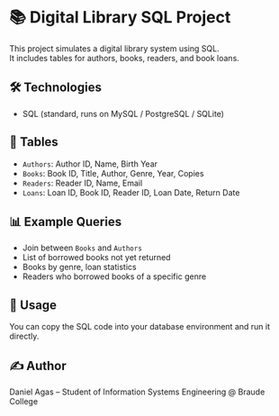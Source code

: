 
# 📚 Digital Library SQL Project

This project simulates a digital library system using SQL.  
It includes tables for authors, books, readers, and book loans.

## 🛠️ Technologies
- SQL (standard, runs on MySQL / PostgreSQL / SQLite)

## 📂 Tables
- `Authors`: Author ID, Name, Birth Year
- `Books`: Book ID, Title, Author, Genre, Year, Copies
- `Readers`: Reader ID, Name, Email
- `Loans`: Loan ID, Book ID, Reader ID, Loan Date, Return Date

## 📊 Example Queries
- Join between `Books` and `Authors`
- List of borrowed books not yet returned
- Books by genre, loan statistics
- Readers who borrowed books of a specific genre

## 📎 Usage
You can copy the SQL code into your database environment and run it directly.

## ✍️ Author
Daniel Agas – Student of Information Systems Engineering @ Braude College
